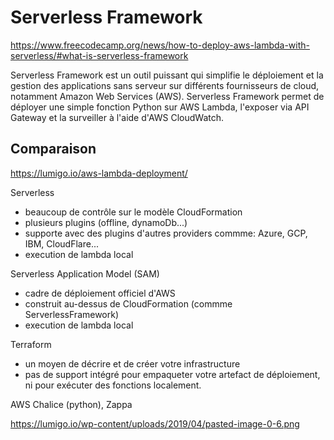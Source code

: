 # Serverless Framework


https://www.freecodecamp.org/news/how-to-deploy-aws-lambda-with-serverless/#what-is-serverless-framework

Serverless Framework est un outil puissant qui simplifie le déploiement et la gestion des applications sans serveur sur différents fournisseurs de cloud, notamment Amazon Web Services (AWS). 
Serverless Framework permet de déployer une simple fonction Python sur AWS Lambda, l'exposer via API Gateway et la surveiller à l'aide d'AWS CloudWatch.


## Comparaison

https://lumigo.io/aws-lambda-deployment/

Serverless

- beaucoup de contrôle sur le modèle CloudFormation
- plusieurs plugins (offline, dynamoDb...)
- supporte avec des plugins d'autres providers commme: Azure, GCP, IBM, CloudFlare...
- execution de lambda local

Serverless Application Model (SAM)

- cadre de déploiement officiel d'AWS
- construit au-dessus de CloudFormation (commme ServerlessFramework)
- execution de lambda local

Terraform

- un moyen de décrire et de créer votre infrastructure
- pas de support intégré pour empaqueter votre artefact de déploiement, ni pour exécuter des fonctions localement.


AWS Chalice (python), Zappa


https://lumigo.io/wp-content/uploads/2019/04/pasted-image-0-6.png
